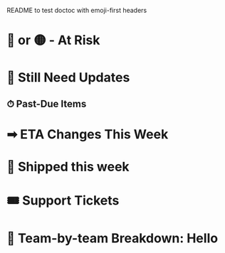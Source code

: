 README to test doctoc with emoji-first headers

<!-- START doctoc -->
<!-- END doctoc -->

# 🔴 or 🟡 - At Risk

# 🔄 Still Need Updates

## ⏱ Past-Due Items

# ➡ ETA Changes This Week

# 🚀 Shipped this week

# 🎟 Support Tickets

# 🔬 Team-by-team Breakdown: Hello
